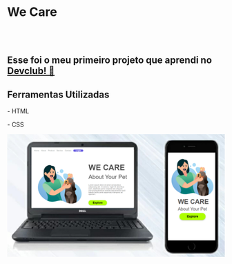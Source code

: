 <h1>We Care</h1>
<br>
<br>
<h2>Esse foi o meu primeiro projeto que aprendi no <a href="https://www.rodolfomori.com.br/devclub" target="_blank">Devclub!  🚀</a></h2> 

<h2>Ferramentas Utilizadas</h2>

<p>- HTML</p>
<P>- CSS</P>

<img src="https://github.com/Sidneysouza27/Projeto-We-Care/blob/master/Img/Img%20celular%20e%20PC,%20Atual%20README.png?raw=true"/> 

